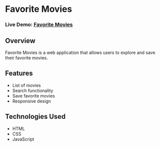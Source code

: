 # Favorite Movies   

### Live Demo: [Favorite Movies](https://arpit-favoritemovies.netlify.app/)  

##  Overview  
Favorite Movies is a web application that allows users to explore and save their favorite movies.  

##  Features  
-  List of movies  
-  Search functionality  
-  Save favorite movies  
-  Responsive design  

##  Technologies Used  
- HTML  
- CSS  
- JavaScript  
